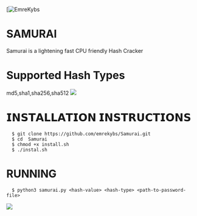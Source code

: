 [![EmreKybs](https://img.shields.io/badge/MadeBy-EmreKybs-red)
# SAMURAI 
Samurai is a lightening fast CPU friendly Hash Cracker
# Supported Hash Types
md5,sha1,sha256,sha512
<img src="https://github.com/emrekybs/Samurai/blob/main/1.jpg">

# 𝗜𝗡𝗦𝗧𝗔𝗟𝗟𝗔𝗧𝗜𝗢𝗡 𝗜𝗡𝗦𝗧𝗥𝗨𝗖𝗧𝗜𝗢𝗡𝗦
      $ git clone https://github.com/emrekybs/Samurai.git
      $ cd  Samurai
      $ chmod +x install.sh
      $ ./instal.sh

# RUNNING
      $ python3 samurai.py <hash-value> <hash-type> <path-to-password-file>
<img src="https://github.com/emrekybs/Samurai/blob/main/2.png">

